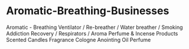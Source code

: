# Aromatic-Breathing-Businesses
Aromatic - Breathing Ventilator / Re-breather / Water breather / Smoking Addiction Recovery / Respirators / Aroma Perfume &amp; Incense Products Scented Candles Fragrance Cologne Anointing Oil Perfume
